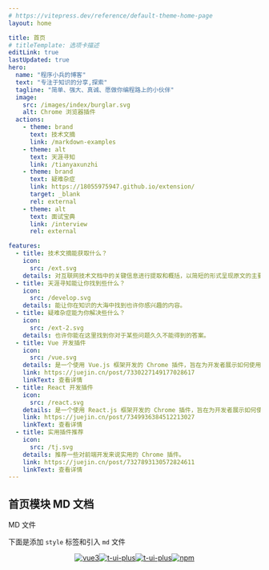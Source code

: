```yaml
---
# https://vitepress.dev/reference/default-theme-home-page
layout: home

title: 首页
# titleTemplate: 选项卡描述
editLink: true
lastUpdated: true
hero:
  name: "程序小兵的博客"
  text: "专注于知识的分享,探索"
  tagline: "简单、强大、真诚、愿做你编程路上的小伙伴"
  image:
    src: /images/index/burglar.svg
    alt: Chrome 浏览器插件
  actions:
    - theme: brand
      text: 技术文摘
      link: /markdown-examples
    - theme: alt
      text: 天涯寻知
      link: /tianyaxunzhi
    - theme: brand
      text: 疑难杂症
      link: https://18055975947.github.io/extension/
      target: _blank
      rel: external
    - theme: alt
      text: 面试宝典
      link: /interview
      rel: external

features:
  - title: 技术文摘能获取什么？
    icon:
      src: /ext.svg
    details: 对互联网技术文档中的关键信息进行提取和概括，以简短的形式呈现原文的主要内容。
  - title: 天涯寻知能让你找到些什么？
    icon:
      src: /develop.svg
    details: 能让你在知识的大海中找到也许你感兴趣的内容。
  - title: 疑难杂症能为你解决些什么？
    icon:
      src: /ext-2.svg
    details: 也许你能在这里找到你对于某些问题久久不能得到的答案。
  - title: Vue 开发插件
    icon:
      src: /vue.svg
    details: 是一个使用 Vue.js 框架开发的 Chrome 插件，旨在为开发者展示如何使用 Vue.js 构建强大的浏览器扩展。
    link: https://juejin.cn/post/7330227149177028617
    linkText: 查看详情
  - title: React 开发插件
    icon:
      src: /react.svg
    details: 是一个使用 React.js 框架开发的 Chrome 插件，旨在为开发者展示如何使用 React.js 构建强大的浏览器扩展。
    link: https://juejin.cn/post/7349936384512213027
    linkText: 查看详情
  - title: 实用插件推荐
    icon:
      src: /tj.svg
    details: 推荐一些对前端开发来说实用的 Chrome 插件。
    link: https://juejin.cn/post/7327893130572824611
    linkText: 查看详情
---
```


## 首页模块 MD 文档

MD 文件

下面是添加 `style` 标签和引入 `md` 文件

<style module>
article>img{
  height: 48px;
}
</style>



<!--@include: ./components/test.md-->



<p style="display: flex;
    justify-content: center;
    align-items: center;
    margin-top: 10px;">
  <a href="https://github.com/vuejs/vue" target="_blank">
    <img src="https://img.shields.io/badge/vue-3.2.36-brightgreen.svg" alt="vue3">
  </a>
  <a href="https://gitee.com/wocwin/t-ui-plus/stargazers" target="_blank">
    <img src="https://gitee.com/wocwin/t-ui-plus/badge/star.svg?theme=dark" alt="t-ui-plus">
  </a>
   <a href="https://github.com/wocwin/t-ui-plus/stargazers" target="_blank">
    <img src="https://img.shields.io/github/stars/wocwin/t-ui-plus.svg" alt="t-ui-plus">
  </a>
   <a href="https://www.npmjs.com/package/@wocwin/t-ui-plus" target="_blank">
      <img alt="npm" src="https://img.shields.io/npm/v/@wocwin/t-ui-plus.svg" />
    </a>
</p>